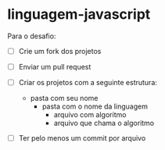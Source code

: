 # linguagem-javascript

Para o desafio:


- [ ] Crie um fork dos projetos 
- [ ] Enviar um pull request
- [ ] Criar os projetos com a seguinte estrutura:
    - pasta com seu nome
        - pasta com o nome da linguagem
          - arquivo com algoritmo
          - arquivo que chama o algoritmo

- [ ] Ter pelo menos um commit por arquivo
